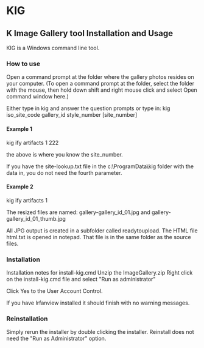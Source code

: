 # KIG
## K Image Gallery tool Installation and Usage

KIG is a Windows command line tool.

### How to use
Open a command prompt at the folder where the gallery photos resides on your computer. (To open a command prompt at the folder, select the folder with the mouse, then hold down shift and right mouse click and select Open command window here.)

Either type in kig and answer the question prompts or type in:
kig iso_site_code gallery_id style_number [site_number]

#### Example 1
kig ify artifacts 1 222

the above is where you know the site_number.

If you have the site-lookup.txt file in the c:\ProgramData\kig folder with the data in, you do not need the fourth parameter.

#### Example 2
kig ify artifacts 1

The resized files are named:
gallery-gallery_id_01.jpg and gallery-gallery_id_01_thumb.jpg

All JPG output is created in a subfolder called readytoupload. The HTML file html.txt is opened in notepad. That file is in the same folder as the source files.

### Installation
Installation notes for install-kig.cmd
Unzip the ImageGallery.zip
Right click on the install-kig.cmd file and select "Run as administrator"
 
Click Yes to the User Account Control.

If you have Irfanview installed it should finish with no warning messages.

### Reinstallation
Simply rerun the installer by double clicking the installer. Reinstall does not need the "Run as Administrator" option.
